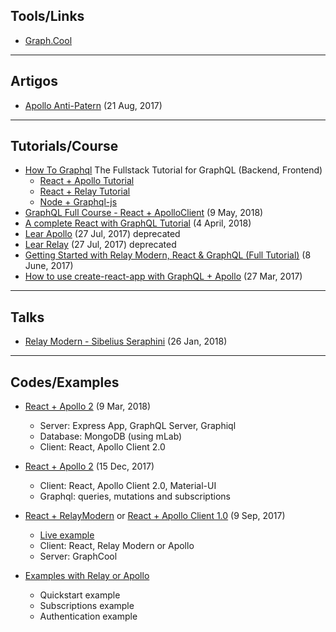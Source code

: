 ## Tools/Links

- [Graph.Cool](http://www.graph.cool/cloud/)

---

## Artigos

- [Apollo Anti-Patern](https://medium.com/entria/relay-apollo-anti-pattern-d9f4dea47738) (21 Aug, 2017)

---

## Tutorials/Course

- [How To Graphql](https://www.howtographql.com) The Fullstack Tutorial for GraphQL (Backend, Frontend)
    - [React + Apollo Tutorial](https://www.howtographql.com/react-apollo/0-introduction/)
    - [React + Relay Tutorial](https://www.howtographql.com/react-relay/0-introduction/)
    - [Node + Graphql-js](https://www.howtographql.com/graphql-js/0-introduction/)
- [GraphQL Full Course - React + ApolloClient](https://www.youtube.com/watch?v=ed8SzALpx1Q) (9 May, 2018)
- [A complete React with GraphQL Tutorial](https://www.robinwieruch.de/react-with-graphql-tutorial/) (4 April, 2018)
- [Lear Apollo](https://www.learnapollo.com/) (27 Jul, 2017) deprecated
- [Lear Relay](https://www.learnrelay.org/) (27 Jul, 2017) deprecated
- [Getting Started with Relay Modern, React & GraphQL (Full Tutorial)](https://www.youtube.com/watch?v=XeALXh37WeU) (8 June, 2017)
- [How to use create-react-app with GraphQL + Apollo](https://blog.graph.cool/how-to-use-create-react-app-with-graphql-apollo-62e574617cff) (27 Mar, 2017)

---

## Talks

- [Relay Modern - Sibelius Seraphini](https://www.youtube.com/watch?v=cEqOs1tg_C0) (26 Jan, 2018)

---

## Codes/Examples

- [React + Apollo 2](https://github.com/gsans/todo-apollo-v2-react) (9 Mar, 2018)
    - Server: Express App, GraphQL Server, Graphiql
    - Database: MongoDB (using mLab)
    - Client: React, Apollo Client 2.0

- [React + Apollo 2](https://github.com/gsans/todo-apollo-v2-react) (15 Dec, 2017)
    - Client: React, Apollo Client 2.0, Material-UI
    - Graphql: queries, mutations and subscriptions

- [React + RelayModern](https://github.com/gsans/reactnext-instagram-relaymodern) or [React + Apollo Client 1.0](https://github.com/gsans/reactnext-instagram-apollo) (9 Sep, 2017)
    - [Live example](https://youtu.be/7v03BxWnygo?t=1022)
    - Client: React, Relay Modern or Apollo
    - Server: GraphCool

- [Examples with Relay or Apollo](https://github.com/graphcool-examples/react-graphql)
    - Quickstart example
    - Subscriptions example
    - Authentication example

